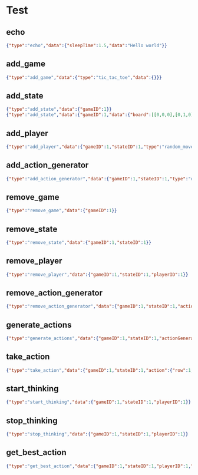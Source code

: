 # Test

## echo
```json
{"type":"echo","data":{"sleepTime":1.5,"data":"Hello world"}}
```

## add_game
```json
{"type":"add_game","data":{"type":"tic_tac_toe","data":{}}}
```

## add_state
```json
{"type":"add_state","data":{"gameID":1}}
{"type":"add_state","data":{"gameID":1,"data":{"board":[[0,0,0],[0,1,0],[0,0,0]]}}}
```

## add_player
```json
{"type":"add_player","data":{"gameID":1,"stateID":1,"type":"random_move","data":{"actionGenerator":{"type":"default","data":{}}}}}
```

## add_action_generator
```json
{"type":"add_action_generator","data":{"gameID":1,"stateID":1,"type":"default","data":{}}}
```

## remove_game
```json
{"type":"remove_game","data":{"gameID":1}}
```

## remove_state
```json
{"type":"remove_state","data":{"gameID":1,"stateID":1}}
```

## remove_player
```json
{"type":"remove_player","data":{"gameID":1,"stateID":1,"playerID":1}}
```

## remove_action_generator
```json
{"type":"remove_action_generator","data":{"gameID":1,"stateID":1,"actionGeneratorID":1}}
```

## generate_actions
```json
{"type":"generate_actions","data":{"gameID":1,"stateID":1,"actionGeneratorID":1}}
```

## take_action
```json
{"type":"take_action","data":{"gameID":1,"stateID":1,"action":{"row":1,"col":1}}}
```

## start_thinking
```json
{"type":"start_thinking","data":{"gameID":1,"stateID":1,"playerID":1}}
```

## stop_thinking
```json
{"type":"stop_thinking","data":{"gameID":1,"stateID":1,"playerID":1}}
```

## get_best_action
```json
{"type":"get_best_action","data":{"gameID":1,"stateID":1,"playerID":1,"maxThinkTime":1.5}}
```
